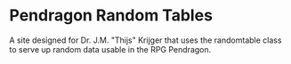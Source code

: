 Pendragon Random Tables
=========

A site designed for Dr. J.M. "Thijs" Krijger that uses the randomtable class to serve up random data usable in the RPG Pendragon.
